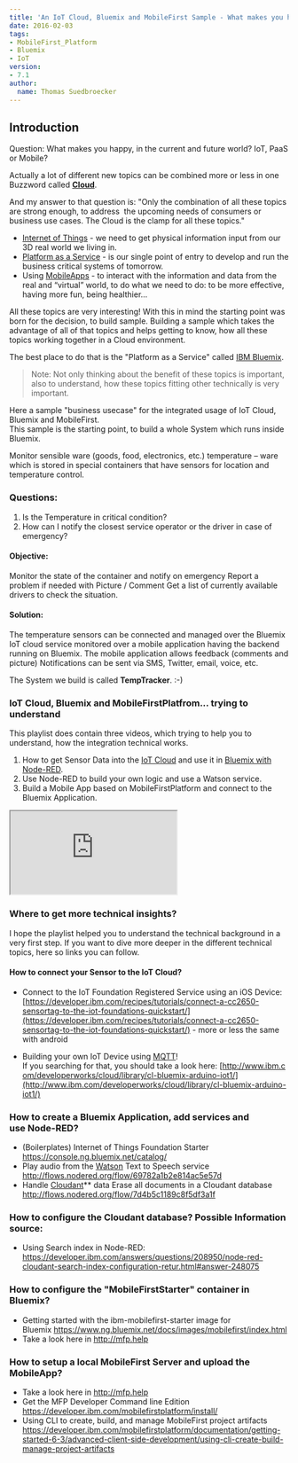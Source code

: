 ```yaml
---
title: 'An IoT Cloud, Bluemix and MobileFirst Sample - What makes you happy?'
date: 2016-02-03
tags:
- MobileFirst_Platform
- Bluemix
- IoT
version:
- 7.1
author:
  name: Thomas Suedbroecker
---
```

## Introduction
Question: What makes you happy, in the current and future world? IoT, PaaS or Mobile?

Actually a lot of different new topics can be combined more or less in one Buzzword called **[Cloud](https://en.wikipedia.org/wiki/Cloud_Computing)**.

And my answer to that question is: "Only the combination of all these topics are strong enough, to address  the upcoming needs of consumers or business use cases. The Cloud is the clamp for all these topics."

* [Internet of Things](https://en.wikipedia.org/wiki/Internet_of_Things) -  we need to get physical information input from our 3D real world we living in.
* [Platform as a Service](https://en.wikipedia.org/wiki/Platform_as_a_Service) - is our single point of entry to develop and run the business critical systems of tomorrow.
* Using [MobileApps](https://en.wikipedia.org/wiki/Mobile_App) - to interact with the information and data from the real and “virtual” world, to do what we need to do: to be more effective, having more fun, being healthier...

All these topics are very interesting! With this in mind the starting point was born for the decision, to build sample.
Building a sample which takes the advantage of all of that topics and helps getting to know, how all these topics working together in a Cloud environment.

The best place to do that is the "Platform as a Service" called [IBM Bluemix](https://console.ng.bluemix.net/).

> Note: Not only thinking about the benefit of these topics is important, also to understand, how these topics fitting other technically is very important.


Here a sample "business usecase" for the integrated usage of IoT Cloud, Bluemix and MobileFirst.  
This sample is the starting point, to build a whole System which runs inside Bluemix.

Monitor sensible ware (goods, food, electronics, etc.) temperature – ware which is stored in special containers that have sensors for location and temperature control.

### Questions:

1. Is the Temperature in critical condition?
2. How can I notify the closest service operator or the driver in case of emergency?

#### Objective:
Monitor the state of the container and notify on emergency Report a problem if needed with Picture / Comment Get a list of currently available drivers to check the situation.

#### Solution: 
The temperature sensors can be connected and managed over the Bluemix IoT cloud service monitored over a mobile application having the backend running on Bluemix. The mobile application allows feedback (comments and picture) Notifications can be sent via SMS, Twitter, email, voice, etc.

The System we build is called **TempTracker**. :-)

### IoT Cloud, Bluemix and MobileFirstPlatfrom... trying to understand
This playlist does contain three videos, which trying to help you to understand, how the integration technical works.

1. How to get Sensor Data into the [IoT Cloud](http://www-03.ibm.com/software/products/en/internet-of-things-foundation)  and use it in [Bluemix with Node-RED](https://www.ng.bluemix.net/docs/#starters/Node-RED/nodered.html#nodered).
2. Use Node-RED to build your own logic and use a Watson service.
3. Build a Mobile App based on MobileFirstPlatform and connect to the Bluemix Application.

<div class="sizer">
    <div class="embed-responsive embed-responsive-16by9">
        <iframe src="https://www.youtube.com/watch?v=M2cB16U2Z2o&list=PLUte4WEyMEjU83oQIjqOKIPm35q9I1eZd"></iframe>
    </div>
</div>

### Where to get more technical insights?
I hope the playlist helped you to understand the technical background in a very first step.
If you want to dive more deeper in the different technical topics, here so links you can follow.

#### How to connect your Sensor to the IoT Cloud?

* Connect to the IoT Foundation Registered Service using an iOS Device: [https://developer.ibm.com/recipes/tutorials/connect-a-cc2650-sensortag-to-the-iot-foundations-quickstart/](https://developer.ibm.com/recipes/tutorials/connect-a-cc2650-sensortag-to-the-iot-foundations-quickstart/) - more or less the same with android

* Building your own IoT Device using [MQTT](http://www.mqtt.org)!  
If you searching for that, you should take a look here: [http://www.ibm.c​om/developerwor​ks/cloud/librar​y/cl-bluemix-ar​duino-iot1/](http://www.ibm.c​om/developerwor​ks/cloud/librar​y/cl-bluemix-ar​duino-iot1/)

### How to create a Bluemix Application, add services and use Node-RED?

* (Boilerplates) Internet of Things Foundation Starter <a href="https://console.ng.bluemix.net/catalog/">https://console.ng.bluemix.net/catalog/</a>
* Play audio from the <a href="http://www.ibm.com/cognitive/de-de/outthink/index.html?S_TACT=EUCACOGDES1&amp;iio=other&amp;cmp=ibm_ca_outthink_de&amp;ct=EUCACOGDES1&amp;cr=google&amp;cm=k&amp;csot=-&amp;ccy=-&amp;cpb=-&amp;cd=-&amp;ck=+watson_+computer&amp;cs=broadmatch" target="_blank">Watson</a> Text to Speech service
<a href="http://flows.nodered.org/flow/69782a1b2e814ac5e57d">http://flows.nodered.org/flow/69782a1b2e814ac5e57d</a>
* Handle <a href="https://cloudant.com/" target="_blank">Cloudant</a>** data Erase all documents in a Cloudant database <a href="http://flows.nodered.org/flow/7d4b5c1189c8f5df3a1f">http://flows.nodered.org/flow/7d4b5c1189c8f5df3a1f</a>

### How to configure the Cloudant database? Possible Information source:

* Using Search index in Node-RED: <a href="https://developer.ibm.com/answers/questions/208950/node-red-cloudant-search-index-configuration-retur.html#answer-248075">https://developer.ibm.com/answers/questions/208950/node-red-cloudant-search-index-configuration-retur.html#answer-248075</a>

### How to configure the "MobileFirstStarter" container in Bluemix?

* Getting started with the ibm-mobilefirst-starter image for Bluemix <a href="https://www.ng.bluemix.net/docs/images/mobilefirst/index.html">https://www.ng.bluemix.net/docs/images/mobilefirst/index.html</a>
* Take a look here in <a href="http://mfp.help" target="_blank">http://mfp.help</a>

### How to setup a local MobileFirst Server and upload the MobileApp?

* Take a look here in <a href="http://mfp.help" target="_blank">http://mfp.help</a>
* Get the MFP Developer Command line Edition <a href="https://developer.ibm.com/mobilefirstplatform/install/">https://developer.ibm.com/mobilefirstplatform/install/</a>
* Using CLI to create, build, and manage MobileFirst project artifacts <a href="https://developer.ibm.com/mobilefirstplatform/documentation/getting-started-6-3/advanced-client-side-development/using-cli-create-build-manage-project-artifacts">https://developer.ibm.com/mobilefirstplatform/documentation/getting-started-6-3/advanced-client-side-development/using-cli-create-build-manage-project-artifacts</a>

